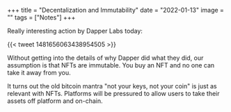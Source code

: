 +++
title = "Decentalization and Immutability"
date = "2022-01-13"
image = ""
tags = ["Notes"]
+++

Really interesting action by Dapper Labs today:

{{< tweet 1481656063438954505 >}}

Without getting into the details of why Dapper did what they did, our assumption is that NFTs are immutable.  You buy an NFT and no one can take it away from you.

It turns out the old bitcoin mantra "not your keys, not your coin" is just as relevant with NFTs.  Platforms will be pressured to allow users to take their assets off platform and on-chain.